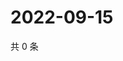 # 2022-09-15

共 0 条

<!-- BEGIN WEIBO -->
<!-- 最后更新时间 Thu Sep 15 2022 19:15:18 GMT+0800 (China Standard Time) -->

<!-- END WEIBO -->
